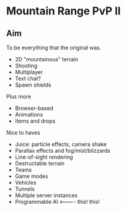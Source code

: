 Mountain Range PvP II
=====================

Aim
---

To be everything that the original was.

* 2D "mountainous" terrain
* Shooting
* Multiplayer
* Text chat?
* Spawn shields

Plus more

* Browser-based
* Animations
* Items and drops

Nice to haves

* Juice: particle effects, camera shake
* Parallax effects and fog/mist/blizzards
* Line-of-sight rendering
* Destructable terrain
* Teams
* Game modes
* Vehicles
* Tunnels
* Multiple server instances
* Programmable AI <---- this! this!
